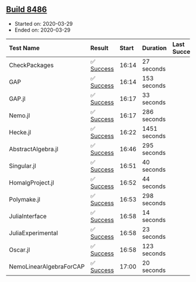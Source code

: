 ## [Build 8486](https://oscarci.mathematik.uni-kl.de/job/oscar/8486/)

* Started on: 2020-03-29
* Ended on: 2020-03-29

| Test Name    | Result | Start | Duration | Last Success | First Failure |
|:-------------|:-------|:------|:---------|:-------------|:--------------|
| CheckPackages | ✅ [Success](https://oscarci.mathematik.uni-kl.de/job/oscar/8486/artifact/logs/build-8486/CheckPackages.log) | 16:14 | 27 seconds |  |  |
| GAP | ✅ [Success](https://oscarci.mathematik.uni-kl.de/job/oscar/8486/artifact/logs/build-8486/GAP.log) | 16:14 | 153 seconds |  |  |
| GAP.jl | ✅ [Success](https://oscarci.mathematik.uni-kl.de/job/oscar/8486/artifact/logs/build-8486/GAP.jl.log) | 16:17 | 33 seconds |  |  |
| Nemo.jl | ✅ [Success](https://oscarci.mathematik.uni-kl.de/job/oscar/8486/artifact/logs/build-8486/Nemo.jl.log) | 16:17 | 286 seconds |  |  |
| Hecke.jl | ✅ [Success](https://oscarci.mathematik.uni-kl.de/job/oscar/8486/artifact/logs/build-8486/Hecke.jl.log) | 16:22 | 1451 seconds |  |  |
| AbstractAlgebra.jl | ✅ [Success](https://oscarci.mathematik.uni-kl.de/job/oscar/8486/artifact/logs/build-8486/AbstractAlgebra.jl.log) | 16:46 | 295 seconds |  |  |
| Singular.jl | ✅ [Success](https://oscarci.mathematik.uni-kl.de/job/oscar/8486/artifact/logs/build-8486/Singular.jl.log) | 16:51 | 40 seconds |  |  |
| HomalgProject.jl | ✅ [Success](https://oscarci.mathematik.uni-kl.de/job/oscar/8486/artifact/logs/build-8486/HomalgProject.jl.log) | 16:52 | 44 seconds |  |  |
| Polymake.jl | ✅ [Success](https://oscarci.mathematik.uni-kl.de/job/oscar/8486/artifact/logs/build-8486/Polymake.jl.log) | 16:53 | 298 seconds |  |  |
| JuliaInterface | ✅ [Success](https://oscarci.mathematik.uni-kl.de/job/oscar/8486/artifact/logs/build-8486/JuliaInterface.log) | 16:58 | 14 seconds |  |  |
| JuliaExperimental | ✅ [Success](https://oscarci.mathematik.uni-kl.de/job/oscar/8486/artifact/logs/build-8486/JuliaExperimental.log) | 16:58 | 23 seconds |  |  |
| Oscar.jl | ✅ [Success](https://oscarci.mathematik.uni-kl.de/job/oscar/8486/artifact/logs/build-8486/Oscar.jl.log) | 16:58 | 123 seconds |  |  |
| NemoLinearAlgebraForCAP | ✅ [Success](https://oscarci.mathematik.uni-kl.de/job/oscar/8486/artifact/logs/build-8486/NemoLinearAlgebraForCAP.log) | 17:00 | 20 seconds |  |  |

